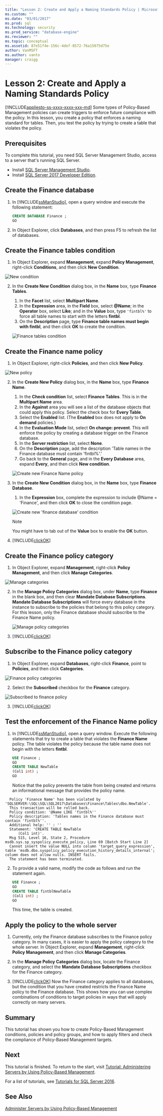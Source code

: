 ```yaml
---
title: "Lesson 2: Create and Apply a Naming Standards Policy | Microsoft Docs"
ms.custom: ""
ms.date: "03/01/2017"
ms.prod: sql
ms.technology: security
ms.prod_service: "database-engine"
ms.reviewer: ""
ms.topic: conceptual
ms.assetid: 87e51f4e-156c-4def-8572-76a15075d75e
author: VanMSFT
ms.author: vanto
manager: craigg
---
```

# Lesson 2: Create and Apply a Naming Standards Policy
[!INCLUDE[appliesto-ss-xxxx-xxxx-xxx-md](../../includes/appliesto-ss-xxxx-xxxx-xxx-md.md)]
Some types of Policy-Based Management policies can create triggers to enforce future compliance with the policy. In this lesson, you create a policy that enforces a naming standard for tables. Then, you test the policy by trying to create a table that violates the policy.  


## Prerequisites
To complete this tutorial, you need SQL Server Management Studio, access to a server that's running SQL Server.

- Install [SQL Server Management Studio](https://docs.microsoft.com/sql/ssms/download-sql-server-management-studio-ssms).
- Install [SQL Server 2017 Developer Edition](https://www.microsoft.com/sql-server/sql-server-downloads).
  
## Create the Finance database  
  
1.  In [!INCLUDE[ssManStudio](../../includes/ssmanstudio-md.md)], open a query window and execute the following statement:  
  
    ```sql  
    CREATE DATABASE Finance ;  
    GO  
    ```  
  
2.  In Object Explorer, click **Databases**, and then press F5 to refresh the list of databases.  


## Create the Finance tables condition 

1.  In Object Explorer, expand **Management**, expand **Policy Management**, right-click **Conditions**, and then click **New Condition**. 

   ![New condition](Media/lesson-2-create-and-apply-a-naming-standards-policy/new-condition.png)
  
2.  In the **Create New Condition** dialog box, in the **Name** box, type **Finance Tables**.  
    1. In the **Facet** list, select **Multipart Name**. 
    1. In the **Expression** area, in the **Field** box, select **@Name**; in the **Operator** box, select **Like**; and in the **Value** box, type ```'fintbl%'``` to force all table names to start with the letters **fintbl**.
    1. On the **Description** page, type **Finance table names must begin with fintbl**, and then click **OK** to create the condition.  

    ![Finance tables condition](Media/lesson-2-create-and-apply-a-naming-standards-policy/finance-tables-condition.png)
 
## Create the Finance name policy  
  
1.  In Object Explorer, right-click **Policies**, and then click **New Policy**.  

   ![New policy](Media/lesson-2-create-and-apply-a-naming-standards-policy/new-policy.png)
  
2.  In the **Create New Policy** dialog box, in the **Name** box, type **Finance Name**.
    1. In the **Check condition** list, select **Finance Tables**. This is in the **Multipart Name** area. 
    1. In the **Against** area you will see a list of the database objects that could apply this policy. Select the check box for **Every Table**.
    1. Select the **Enabled** list. (The **Enabled** box does not apply to **On demand** policies.)
    1. In the **Evaluation Mode** list, select **On change: prevent**. This will enforce the policy by creating a database trigger on the Finance database. 
    1. In the **Server restriction** list, select **None**. 
    1. On the **Description** page, add the description 'Table names in the Finance database must contain 'fintbl%'.' 
    1. Go back to the **General** page, and in the **Every Database** area, expand **Every**, and then click **New condition**.

    ![Create new Finance Name policy](Media/lesson-2-create-and-apply-a-naming-standards-policy/create-new-policy-finance-name.png)
  
6.  In the **Create New Condition** dialog box, in the **Name** box, type **Finance Database**.
    1. In the **Expression** box, complete the expression to include @Name = 'Finance', and then click **OK** to close the condition page. 
  
    ![Create new 'finance database' condition](Media/lesson-2-create-and-apply-a-naming-standards-policy/create-new-condition.png)

    > [!NOTE]  
    > You might have to tab out of the **Value** box to enable the **OK** button.  
  
11. [!INCLUDE[clickOK](../../includes/clickok-md.md)]  
  
## Create the Finance policy category  
  
1.  In Object Explorer, expand **Management**, right-click **Policy Management**, and then click **Manage Categories**.  

   ![Manage categories](Media/lesson-2-create-and-apply-a-naming-standards-policy/manage-categories.png)
  
2.  In the **Manage Policy Categories** dialog box, under **Name**, type **Finance** in the blank box, and then clear **Mandate Database Subscriptions**. **Mandate Database Subscriptions** will force every database in the instance to subscribe to the policies that belong to this policy category. For this lesson, only the Finance database should subscribe to the Finance Name policy.  

    ![Manage policy categories](Media/lesson-2-create-and-apply-a-naming-standards-policy/manage-policy-categories.png)
  
3.  [!INCLUDE[clickOK](../../includes/clickok-md.md)]  

## Subscribe to the Finance policy category  
  
1.  In Object Explorer, expand **Databases**, right-click **Finance**, point to **Policies**, and then click **Categories**. 

   ![Finance policy categories](Media/lesson-2-create-and-apply-a-naming-standards-policy/finance-categories.png)
  
2.  Select the **Subscribed** checkbox for the **Finance** category.  

   ![Subscribed to finance policy](Media/lesson-2-create-and-apply-a-naming-standards-policy/subscribe-to-finance.png)
  
3.  [!INCLUDE[clickOK](../../includes/clickok-md.md)]  
  
## Test the enforcement of the Finance Name policy  
  
1.  In [!INCLUDE[ssManStudio](../../includes/ssmanstudio-md.md)], open a query window. Execute the following statements that try to create a table that violates the **Finance Name** policy. The table violates the policy because the table name does not begin with the letters **fintbl**.  
  
    ```sql  
    USE Finance ;  
    GO  
    CREATE TABLE NewTable  
    (Col1 int) ;  
    GO    
    ```  
  
    Notice that the policy prevents the table from being created and returns an informational message that provides the policy name. 

   ```
     Policy 'Finance Name' has been violated by 'SQLSERVER:\SQL\SQL\SQL2017\Databases\Finance\Tables\dbo.NewTable'.
     This transaction will be rolled back.
     Policy condition: '@Name LIKE 'fintbl%''
     Policy description: 'Tables names in the Finance database must contain 'fintbl%''.
     Additional help: '' : ''
     Statement: 'CREATE TABLE NewTable  
         (Col1 int)'.
     Msg 515, Level 16, State 2, Procedure msdb.sys.sp_syspolicy_execute_policy, Line 69 [Batch Start Line 2]
     Cannot insert the value NULL into column 'target_query_expression', table 'msdb.dbo.syspolicy_policy_execution_history_details_internal'; column does not allow nulls. INSERT fails.
     The statement has been terminated.
   ``` 
  
2.  To provide a valid name, modify the code as follows and run the statement again.  
  
    ```sql  
    USE Finance ;  
    GO  
    CREATE TABLE fintblNewTable  
    (Col1 int) ;  
    GO    
    ```  
  
    This time, the table is created.  
  
## Apply the policy to the whole server  
  
1.  Currently, only the Finance database subscribes to the Finance policy category. In many cases, it is easier to apply the policy category to the whole server. In Object Explorer, expand **Management**, right-click **Policy Management**, and then click **Manage Categories**.  
  
2.  In the **Manage Policy Categories** dialog box, locate the Finance category, and select the **Mandate Database Subscriptions** checkbox for the Finance category.  
  
3.  [!INCLUDE[clickOK](../../includes/clickok-md.md)] Now the Finance category applies to all databases, but the condition that you have created restricts the Finance Name policy to the Finance database. This shows how you can use complex combinations of conditions to target policies in ways that will apply correctly on many servers.  
  
## Summary  
This tutorial has shown you how to create Policy-Based Management conditions, policies and policy groups, and how to apply filters and check the compliance of Policy-Based Management targets.  
  
## Next  
This tutorial is finished. To return to the start, visit [Tutorial: Administering Servers by Using Policy-Based Management](../../relational-databases/policy-based-management/tutorial-administering-servers-by-using-policy-based-management.md).  
  
For a list of tutorials, see [Tutorials for SQL Server 2016](../../sql-server/tutorials-for-sql-server-2016.md).  
  
## See Also  
[Administer Servers by Using Policy-Based Management](../../relational-databases/policy-based-management/administer-servers-by-using-policy-based-management.md)  
